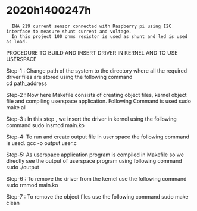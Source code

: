 # 2020h1400247h
      INA 219 current sensor connected with Raspberry pi using I2C interface to measure shunt current and voltage.
      In this project 100 ohms resistor is used as shunt and led is used as load.
      
PROCEDURE TO BUILD AND INSERT DRIVER IN KERNEL AND TO USE USERSPACE

Step-1 :  Change  path of the system to the directory where all the required driver files are stored using the following command    
cd  path_address

Step-2 : Now here Makefile consists of creating object files, kernel object file and  compiling userspace application. Following Command is used
sudo make all

Step-3 : In this step , we insert the driver in kernel using the following command
sudo insmod main.ko

Step-4:  To run and create output file in user space the following command is used.
gcc -o output user.c

Step-5: As userspace application program is compiled in Makefile so we directly see the output of userspace program using following command
sudo  ./output 

Step-6 : To remove the driver from the kernel use the following command
sudo rmmod main.ko

Step-7 : To remove the object files use the following command
sudo make clean
